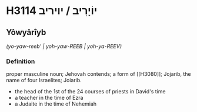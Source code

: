 # H3114 יוֹיָרִיב / יויריב

## Yôwyârîyb

_(yo-yaw-reeb' | yoh-yaw-REEB | yoh-ya-REEV)_

### Definition

proper masculine noun; Jehovah contends; a form of [[H3080]]; Jojarib, the name of four Israelites; Joiarib.

- the head of the 1st of the 24 courses of priests in David's time
- a teacher in the time of Ezra
- a Judaite in the time of Nehemiah

